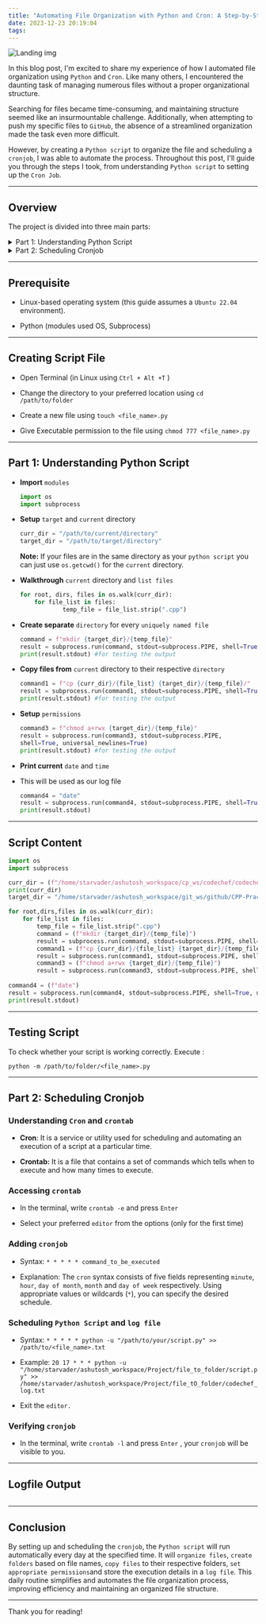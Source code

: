 ```yaml
---
title: "Automating File Organization with Python and Cron: A Step-by-Step Guide"
date: 2023-12-23 20:19:04
tags:
---
```


<img src="/home/starvader/ashutosh_workspace/git_ws/github/ashutoshgupta.dev/source/_posts/Automating-File-Organization-with-Python-and-Cron/Brown-Minimalist-Beauty-Blog-Banner.png" alt="Landing img">

In this blog post, I'm excited to share my experience of how I automated file organization using `Python` and `Cron`. Like many others, I encountered the daunting task of managing numerous files without a proper organizational structure.

Searching for files became time-consuming, and maintaining structure seemed like an insurmountable challenge. Additionally, when attempting to push my specific files to `GitHub`, the absence of a streamlined organization made the task even more difficult.

However, by creating a `Python script` to organize the file and scheduling a `cronjob`, I was able to automate the process. Throughout this post, I'll guide you through the steps I took, from understanding `Python script` to setting up the `Cron Job`.

---

## Overview

The project is divided into three main parts:

<details data-node-type="hn-details-summary"><summary>Part 1: Understanding Python Script</summary><div data-type="detailsContent">The Python script efficiently <code>sorts all my files into separate directories based on their names</code>. It groups the files with the same name into a common folder to streamline my file organization.</div></details><details data-node-type="hn-details-summary"><summary>Part 2: Scheduling Cronjob</summary><div data-type="detailsContent">The Cronjob has been scheduled to <code>execute my Python script every day at a scheduled time</code> and after execution, <code>save the console output into a log file</code>.</div></details>

---

## Prerequisite

* Linux-based operating system (this guide assumes a `Ubuntu 22.04` environment).
    
* Python (modules used OS, Subprocess)
    

---

## Creating Script File

* Open Terminal (in Linux using `Ctrl + Alt +T` )
    
* Change the directory to your preferred location using `cd /path/to/folder`
    
* Create a new file using `touch <file_name>.py`
    
* Give Executable permission to the file using `chmod 777 <file_name>.py`
    

---

## Part 1: Understanding Python Script

* **Import** `modules`
    
    ```python
    import os
    import subprocess
    ```
    
* **Setup** `target` and `current` directory
    
    ```python
    curr_dir = "/path/to/current/directory"
    target_dir = "/path/to/target/directory"
    ```
    
    **Note:** If your files are in the same directory as your `python script` you can just use `os.getcwd()` for the `current` directory.
    
* **Walkthrough** `current` directory and `list files`
    
    ```python
    for root, dirs, files in os.walk(curr_dir):
        for file_list in files:
    			temp_file = file_list.strip(".cpp")
    ```
    
* **Create separate** `directory` for every `uniquely named file`
    
    ```python
    command = f"mkdir {target_dir}/{temp_file}"
    result = subprocess.run(command, stdout=subprocess.PIPE, shell=True, universal_newlines=True)
    print(result.stdout) #for testing the output
    ```
    
* **Copy files from** `current` directory to their respective `directory`
    
    ```python
    command1 = f"cp {curr_dir}/{file_list} {target_dir}/{temp_file}/"
    result = subprocess.run(command1, stdout=subprocess.PIPE, shell=True, universal_newlines=True)
    print(result.stdout) #for testing the output
    ```
    
* **Setup** `permissions`
    
    ```python
    command3 = f"chmod a+rwx {target_dir}/{temp_file}"
    result = subprocess.run(command3, stdout=subprocess.PIPE,
    shell=True, universal_newlines=True)
    print(result.stdout) #for testing the output
    ```
    
* **Print current** `date` and `time`
    
* This will be used as our log file
    
    ```python
    command4 = "date"
    result = subprocess.run(command4, stdout=subprocess.PIPE, shell=True, universal_newlines=True)
    print(result.stdout)
    ```
    

---

## Script Content

```python
import os
import subprocess

curr_dir = (f"/home/starvader/ashutosh_workspace/cp_ws/codechef/codechef_code")
print(curr_dir)
target_dir = "/home/starvader/ashutosh_workspace/git_ws/github/CPP-Practice/Codechef_Solution"

for root,dirs,files in os.walk(curr_dir):
    for file_list in files:
        temp_file = file_list.strip(".cpp")
        command = (f"mkdir {target_dir}/{temp_file}")
        result = subprocess.run(command, stdout=subprocess.PIPE, shell=True, universal_newlines=True)
        command1 = (f"cp {curr_dir}/{file_list} {target_dir}/{temp_file}/")
        result = subprocess.run(command1, stdout=subprocess.PIPE, shell=True, universal_newlines=True)
        command3 = (f"chmod a+rwx {target_dir}/{temp_file}")
        result = subprocess.run(command3, stdout=subprocess.PIPE, shell=True, universal_newlines=True)     
        
command4 = (f"date")
result = subprocess.run(command4, stdout=subprocess.PIPE, shell=True, universal_newlines=True)     
print(result.stdout)
```

---

## Testing Script

To check whether your script is working correctly. Execute :

`python -m /path/to/folder/<file_name>.py`

---

## Part 2: Scheduling Cronjob

### Understanding `Cron` and `crontab`

* **Cron**: It is a service or utility used for scheduling and automating an execution of a script at a particular time.
    
* **Crontab:** It is a file that contains a set of commands which tells when to execute and how many times to execute.
    

### Accessing `crontab`

* In the terminal, write `crontab -e` and press `Enter`
    
* Select your preferred `editor` from the options (only for the first time)
    

### Adding `cronjob`

* Syntax: `* * * * * command_to_be_executed`
    
* Explanation: The `cron` syntax consists of five fields representing `minute`, `hour`, `day of month`, `month` and `day of week` respectively. Using appropriate values or wildcards (`*`), you can specify the desired schedule.
    

### Scheduling `Python Script` and `log file`

* Syntax: `* * * * * python -u "/path/to/your/script.py" >> /path/to/<file_name>.txt`
    
* Example: `20 17 * * * python -u "/home/starvader/ashutosh_workspace/Project/file_to_folder/script.py" >> /home/starvader/ashutosh_workspace/Project/file_tO_folder/codechef_log.txt`
    
* Exit the `editor.`
    

### Verifying `cronjob`

* In the terminal, write `crontab -l` and press `Enter` , your `cronjob` will be visible to you.
    

---

## Logfile Output

```

```

---

## Conclusion

By setting up and scheduling the `cronjob`, the `Python script` will run automatically every day at the specified time. It will `organize files`, `create folders` based on file names, `copy files` to their respective folders, `set appropriate permissions`and store the execution details in a `log file`. This daily routine simplifies and automates the file organization process, improving efficiency and maintaining an organized file structure.

---

Thank you for reading!